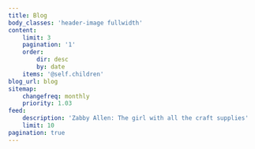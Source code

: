 ```yaml
---
title: Blog
body_classes: 'header-image fullwidth'
content:
    limit: 3
    pagination: '1'
    order:
        dir: desc
        by: date
    items: '@self.children'
blog_url: blog
sitemap:
    changefreq: monthly
    priority: 1.03
feed:
    description: 'Zabby Allen: The girl with all the craft supplies'
    limit: 10
pagination: true
---
```



